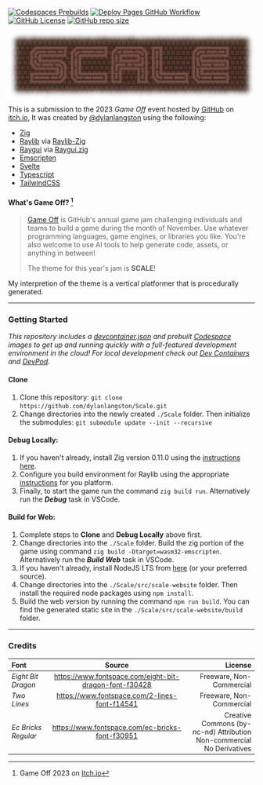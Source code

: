 [//]: https://github.com/adam-p/markdown-here/wiki/Markdown-Cheatsheet
[![Codespaces Prebuilds](https://github.com/dylanlangston/Scale/actions/workflows/codespaces/create_codespaces_prebuilds/badge.svg)](https://github.com/dylanlangston/Scale/actions/workflows/codespaces/create_codespaces_prebuilds)
[![Deploy Pages GitHub Workflow](https://img.shields.io/github/actions/workflow/status/dylanlangston/Scale/DeployPages.yml?label=Deploy%20Pages)](https://github.com/dylanlangston/Scale/actions/workflows/DeployPages.yml)
[![GitHub License](https://img.shields.io/github/license/dylanlangston/Scale)](https://github.com/dylanlangston/Scale/blob/main/LICENSE)
[![GitHub repo size](https://img.shields.io/github/repo-size/dylanlangston/Scale)](https://api.github.com/repos/dylanlangston/scale)

<p align="center">
  <img src="./src/scale-website/static/banner.png" alt="Scale Game 🧗‍♂️" align="center"></img>
</p>

This is a submission to the 2023 *Game Off* event hosted by [GitHub](https://github.com/) on [itch.io](https://itch.io/), It was created by [@dylanlangston](https://github.com/dylanlangston) using the following:
- [Zig](https://ziglang.org/)
- [Raylib](https://www.raylib.com/) via [Raylib-Zig](https://github.com/Not-Nik/raylib-zig/tree/devel)
- [Raygui](https://github.com/raysan5/raygui) via [Raygui.zig](https://github.com/ryupold/raygui.zig)
- [Emscripten](https://emscripten.org/)
- [Svelte](https://svelte.dev/)
- [Typescript](https://www.typescriptlang.org/)
- [TailwindCSS](https://tailwindcss.com/)

#### What's Game Off? [^1]

> [Game Off](https://itch.io/jam/game-off-2023) is GitHub's annual game jam challenging individuals and teams to build a game during the month of November. Use whatever programming languages, game engines, or libraries you like. You're also welcome to use AI tools to help generate code, assets, or anything in between!
>
> The theme for this year's jam is **SCALE**!

My interpretion of the theme is a vertical platformer that is procedurally generated. 

------

### Getting Started
*This repository includes a [devcontainer.json](https://github.com/dylanlangston/Scale/blob/main/.devcontainer/devcontainer.json) and prebuilt [Codespace](https://docs.github.com/en/codespaces/getting-started/quickstart) images to get up and running quickly with a full-featured development environment in the cloud! For local development check out [Dev Containers](https://marketplace.visualstudio.com/items?itemName=ms-vscode-remote.remote-containers) and [DevPod](https://devpod.sh/).*

#### Clone
1. Clone this repository: `git clone https://github.com/dylanlangston/Scale.git`
2. Change directories into the newly created `./Scale` folder. Then initialize the submodules: `git submodule update --init --recursive`

#### Debug Locally:
1. If you haven't already, install Zig version 0.11.0 using the [instructions here](https://ziglang.org/learn/getting-started/#installing-zig).
2. Configure you build environment for Raylib using the appropriate [instructions](https://github.com/raysan5/raylib/wiki#development-platforms) for you platform.
3. Finally, to start the game run the command `zig build run`. Alternatively run the **_Debug_** task in VSCode.

#### Build for Web:
1. Complete steps to __Clone__ and __Debug Locally__ above first.
2. Change directories into the `./Scale` folder. Build the zig portion of the game using command `zig build -Dtarget=wasm32-emscripten`. Alternatively run the **_Build Web_** task in VSCode.
3. If you haven't already, install NodeJS LTS from [here](https://nodejs.org/en/download) (or your preferred source).
4. Change directories into the `./Scale/src/scale-website` folder. Then install the required node packages using `npm install`.
5. Build the web version by running the command `npm run build`. You can find the generated static site in the `./Scale/src/scale-website/build` folder.

------

### Credits
| Font | Source | License |
|:---- |:------:| -------:|
| _Eight Bit Dragon_ | https://www.fontspace.com/eight-bit-dragon-font-f30428 | Freeware, Non-Commercial |
| _Two Lines_ | https://www.fontspace.com/2-lines-font-f14541 | Freeware, Non-Commercial |
| _Ec Bricks Regular_ | https://www.fontspace.com/ec-bricks-font-f30951 | Creative Commons (by-nc-nd) Attribution <br/>Non-commercial No Derivatives |

[^1]: Game Off 2023 on [Itch.io](https://itch.io/jam/game-off-2023)